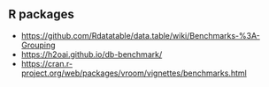 
## R packages
* https://github.com/Rdatatable/data.table/wiki/Benchmarks-%3A-Grouping
* https://h2oai.github.io/db-benchmark/
* https://cran.r-project.org/web/packages/vroom/vignettes/benchmarks.html
